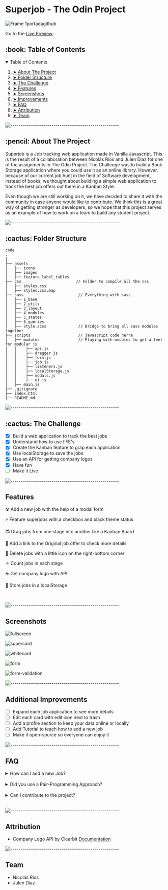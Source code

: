 # Superjob - The Odin Project

![Frame 1portadagithub](https://user-images.githubusercontent.com/66780327/125776757-b41cb3d5-bb40-4dc3-ba26-b7324808565b.png) 

Go to the [Live Preview](#);

<!-- TABLE OF CONTENTS -->
<h2 id="table-of-contents"> :book: Table of Contents</h2>

<details open="open">
  <summary>Table of Contents</summary>
  <ol>
    <li><a href="#about-the-project"> ➤ About The Project</a></li>
    <li><a href="#folder-structure"> ➤ Folder Structure</a></li>
    <li><a href="#the-challenge"> ➤ The Challenge</a></li>
    <li><a href="#features"> ➤ Features</a></li>
    <li><a href="#screenshots"> ➤ Screenshots</a></li>
    <li><a href="#improvements"> ➤ Improvements</a></li>
    <li><a href="#faq"> ➤ FAQ</a></li>
    <li><a href="#attribution"> ➤ Attribution </a></li>
    <li><a href="#team"> ➤ Team</a></li>
  </ol>
</details>

![-----------------------------------------------------](https://raw.githubusercontent.com/andreasbm/readme/master/assets/lines/rainbow.png)

<!-- ABOUT THE PROJECT -->
<h2 id="about-the-project"> :pencil: About The Project</h2>

Superjob is a Job tracking web application made in Vanilla Javascript. This is the result of a collaboration between Nicolás Ríos and Julen Diaz for one of the assignments in The Odin Project. The Challenge was to build a Book Storage application where you could use it as an online library. However, because of our current job hunt in the field of Software development, instead of books, we thought about building a simple web application to track the best job offers out there in a Kanban Style. 

Even though we are still working on it, we have decided to share it with the community in case anyone would like to contribute. We think this is a great way of getting stronger as developers, so we hope that this project serves as an example of how to work on a team to build any student project. 

![-----------------------------------------------------](https://raw.githubusercontent.com/andreasbm/readme/master/assets/lines/rainbow.png)

<!-- :paw_prints:-->
<!-- FOLDER STRUCTURE -->
<h2 id="folder-structure"> :cactus: Folder Structure</h2>

    code
    .
    │
    ├── assets
    │   ├── icons
    │   ├── images
    │   ├── feature_label_tables
    ├── css                        // Folder to compile all the css
    │   ├── styles.css
    │   ├── styles.css.map
    ├── sass                        // Everything with sass
    │   ├── 1_base
    │   ├── 2_utils
    │   ├── 3_layout
    │   ├── 4_modules
    │   ├── 5_states
    │   ├── 6_queries
    │   ├── style.scss              // Bridge to bring all sass modules together
    ├── scripts                     // javascript code herre
    │   ├── modules                 // Playing with modules to get a feel for modular js
    │   │    ├── api.js             
    │   │    ├── dragger.js
    │   │    ├── form.js
    │   │    ├── job.js
    │   │    ├── listeners.js
    │   │    ├── localStorage.js   
    │   │    ├── modals.js           
    │   │    ├── ui.js
    │   ├── main.js           
    ├── .gitignore 
    ├── index.html 
    ├── README.md 

![-----------------------------------------------------](https://raw.githubusercontent.com/andreasbm/readme/master/assets/lines/rainbow.png)

<h2 id="the-challenge"> :cactus: The Challenge</h2>

- [X] Build a web application to track the best jobs
- [X] Understand how to use IIFE's
- [X] Create the Kanban feature to grap each application
- [X] Use localStorage to save the jobs
- [X] Use an API for getting company logos
- [X] Have fun
- [ ] Make it Live

![-----------------------------------------------------](https://raw.githubusercontent.com/andreasbm/readme/master/assets/lines/rainbow.png)

<h2 id="features"> Features </h2>

☢ Add a new job with the help of a modal form

⚡ Feature superjobs with a checkbox and black theme status

📺 Drag jobs from one stage into another like a Kanban Board

🌿 Add a link to the Original job offer to check more details

🧬 Delete jobs with a little icon on the right-bottom corner

⚛ Count jobs in each stage

☕ Get company logo with API 

🌿 Store jobs in a localStorage


<br/>

![-----------------------------------------------------](https://raw.githubusercontent.com/andreasbm/readme/master/assets/lines/rainbow.png)

<h2 id="screenshots"> Screenshots </h2>

![fullscreen](https://user-images.githubusercontent.com/66780327/130353281-3aea537f-00b3-4099-8fdd-c8a18426b8ea.png)

![supercard](https://user-images.githubusercontent.com/66780327/130353300-db8bed27-678f-4a4c-a89f-8ea9e68b66eb.png)

![whitecard](https://user-images.githubusercontent.com/66780327/130353307-4e25351c-24fd-4362-92dd-646d50e3593e.png)

![form](https://user-images.githubusercontent.com/66780327/130353313-2dd04e3f-9921-4277-bb47-cf833511d8e8.png)

![form-validation](https://user-images.githubusercontent.com/66780327/130353330-5d87786a-2ec3-41a3-9e49-ec618a58ab5c.png)

![-----------------------------------------------------](https://raw.githubusercontent.com/andreasbm/readme/master/assets/lines/rainbow.png)

<h2 id="improvements"> Additional Improvements </h2>

- [ ] Expand each job application to see more details 
- [ ] Edit each card with edit icon next to trash
- [ ] Add a profile section to keep your data online or locally 
- [ ] Add Tutorial to teach how to add a new job 
- [ ] Make it open-source so everyone can enjoy it

![-----------------------------------------------------](https://raw.githubusercontent.com/andreasbm/readme/master/assets/lines/rainbow.png)

<h2 id="faq"> FAQ </h2>

<!-- FAQ 1-->
<details>
<summary> How can I add a new Job?</summary>
<br/>
Just by clicking on the "+" black button on each stage, you can fill up the details of each job application, click on submit and be able to drag it wherever you want. 
</details>
<br/>

<!-- FAQ 2-->
<details>
<summary> Did you use a Pair-Programming Approach?</summary>
<br/>
More or less. We started the project with the aim of trying out this pair-programming technique. Apart from that, we have also worked on our own and merge together the code in a ping-pong style. The whole experience have been a great one for learning and sharing the best tips and strategies to make our code stronger. 
</details>
<br/>

<!-- FAQ 3-->
<details>
<summary> Can I contribute to the project?</summary>
<br/>
Absolutely! The goal of this application is to be able to track the best jobs out there so we can take a thoughtful decision about our future job. Completely free. Take into account that this was supposed to be an student project, so right now is really Vanilla. We are working little by little on make it live for everyone to enjoy.  
</details>
<br/>

![-----------------------------------------------------](https://raw.githubusercontent.com/andreasbm/readme/master/assets/lines/rainbow.png)

<h2 id="attribution"> Attribution </h2>

- Company Logo API by Clearbit [Documentation](https://clearbit.com/docs#logo-api)

![-----------------------------------------------------](https://raw.githubusercontent.com/andreasbm/readme/master/assets/lines/rainbow.png)

<h2 id="team"> Team </h2>

- Nicolás Ríos 
- Julen Diaz 
